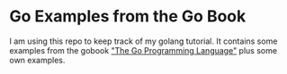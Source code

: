 # Go Examples from the Go Book

I am using this repo to keep track of my 
golang tutorial. It contains some examples 
from the gobook ["The Go Programming Language"](https://www.gopl.io)
plus some own examples.


